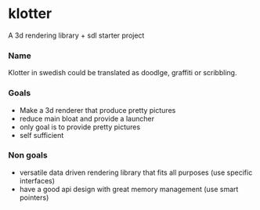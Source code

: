 # klotter

A 3d rendering library + sdl starter project

### Name

Klotter in swedish could be translated as doodlge, graffiti or scribbling.

### Goals
* Make a 3d renderer that produce pretty pictures
* reduce main bloat and provide a launcher
* only goal is to provide pretty pictures
* self sufficient


### Non goals
* versatile data driven rendering library that fits all purposes (use specific interfaces)
* have a good api design with great memory management (use smart pointers)

